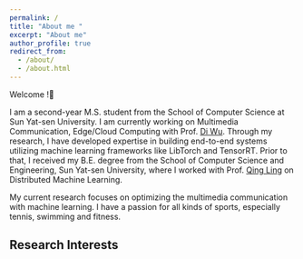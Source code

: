 ```yaml
---
permalink: /
title: "About me "
excerpt: "About me"
author_profile: true
redirect_from: 
  - /about/
  - /about.html
---
```

Welcome !🤗

I am a second-year M.S. student from the School of Computer Science at Sun Yat-sen University. I am currently working on Multimedia Communication, Edge/Cloud Computing with Prof. [Di Wu](https://scholar.google.com/citations?hl=en&user=guhA4VoAAAAJ). Through my research, I have developed expertise in building end-to-end systems utilizing machine learning frameworks like LibTorch and TensorRT. Prior to that, I received my B.E. degree from the School of Computer Science and Engineering, Sun Yat-sen University, where I worked with Prof. [Qing Ling](https://scholar.google.com/citations?hl=en&user=u70vRDYAAAAJ&view_op=list_works&sortby=pubdate) on Distributed Machine Learning. 

My current research focuses on optimizing the multimedia communication with machine learning. I have a passion for all kinds of sports, especially tennis, swimming and fitness. 

## Research Interests